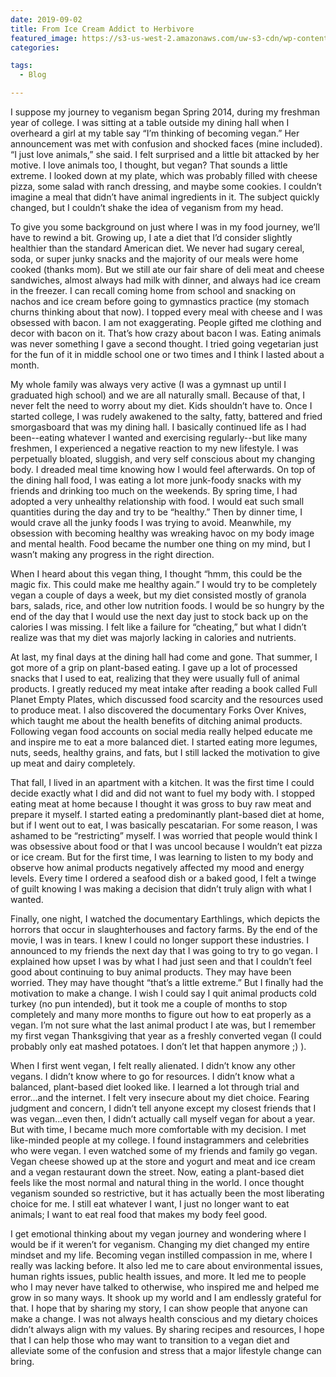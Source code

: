 ```yaml
---
date: 2019-09-02
title: From Ice Cream Addict to Herbivore
featured_image: https://s3-us-west-2.amazonaws.com/uw-s3-cdn/wp-content/uploads/sites/6/2017/11/04133712/waterfall-1024x683.jpg
categories: 

tags:
  - Blog

---
```

I suppose my journey to veganism began Spring 2014, during my freshman year of college. I was sitting at a table outside my dining hall when I overheard a girl at my table say “I’m thinking of becoming vegan.” Her announcement was met with confusion and shocked faces (mine included). “I just love animals,” she said. I felt surprised and a little bit attacked by her motive. I love animals too, I thought, but vegan? That sounds a little extreme. I looked down at my plate, which was probably filled with cheese pizza, some salad with ranch dressing, and maybe some cookies. I couldn’t imagine a meal that didn’t have animal ingredients in it. The subject quickly changed, but I couldn’t shake the idea of veganism from my head.

To give you some background on just where I was in my food journey, we’ll have to rewind a bit. Growing up, I ate a diet that I’d consider slightly healthier than the standard American diet. We never had sugary cereal, soda, or super junky snacks and the majority of our meals were home cooked (thanks mom). But we still ate our fair share of deli meat and cheese sandwiches, almost always had milk with dinner, and always had ice cream in the freezer. I can recall coming home from school and snacking on nachos and ice cream before going to gymnastics practice (my stomach churns thinking about that now). I topped every meal with cheese and I was obsessed with bacon. I am not exaggerating. People gifted me clothing and decor with bacon on it. That’s how crazy about bacon I was. Eating animals was never something I gave a second thought. I tried going vegetarian just for the fun of it in middle school one or two times and I think I lasted about a month. 

My whole family was always very active (I was a gymnast up until I graduated high school) and we are all naturally small. Because of that, I never felt the need to worry about my diet. Kids shouldn’t have to. Once I started college, I was rudely awakened to the salty, fatty, battered and fried smorgasboard that was my dining hall. I basically continued life as I had been--eating whatever I wanted and exercising regularly--but like many freshmen, I experienced a negative reaction to my new lifestyle. I was perpetually bloated, sluggish, and very self conscious about my changing body. I dreaded meal time knowing how I would feel afterwards. On top of the dining hall food, I was eating a lot more junk-foody snacks with my friends and drinking too much on the weekends. By spring time, I had adopted a very unhealthy relationship with food. I would eat such small quantities during the day and try to be “healthy.” Then by dinner time, I would crave all the junky foods I was trying to avoid. Meanwhile, my obsession with becoming healthy was wreaking havoc on my body image and mental health. Food became the number one thing on my mind, but I wasn’t making any progress in the right direction.

When I heard about this vegan thing, I thought “hmm, this could be the magic fix. This could make me healthy again.” I would try to be completely vegan a couple of days a week, but my diet consisted mostly of granola bars, salads, rice, and other low nutrition foods. I would be so hungry by the end of the day that I would use the next day just to stock back up on the calories I was missing. I felt like a failure for “cheating,” but what I didn’t realize was that my diet was majorly lacking in calories and nutrients.

At last, my final days at the dining hall had come and gone. That summer, I got more of a grip on plant-based eating. I gave up a lot of processed snacks that I used to eat, realizing that they were usually full of animal products. I greatly reduced my meat intake after reading a book called Full Planet Empty Plates, which discussed food scarcity and the resources used to produce meat. I also discovered the documentary Forks Over Knives, which taught me about the health benefits of ditching animal products. Following vegan food accounts on social media really helped educate me and inspire me to eat a more balanced diet. I started eating more legumes, nuts, seeds, healthy grains, and fats, but I still lacked the motivation to give up meat and dairy completely.

That fall, I lived in an apartment with a kitchen. It was the first time I could decide exactly what I did and did not want to fuel my body with. I stopped eating meat at home because I thought it was gross to buy raw meat and prepare it myself. I started eating a predominantly plant-based diet at home, but if I went out to eat, I was basically pescatarian. For some reason, I was ashamed to be “restricting” myself. I was worried that people would think I was obsessive about food or that I was uncool because I wouldn’t eat pizza or ice cream. But for the first time, I was learning to listen to my body and observe how animal products negatively affected my mood and energy levels. Every time I ordered a seafood dish or a baked good, I felt a twinge of guilt knowing I was making a decision that didn’t truly align with what I wanted.

Finally, one night, I watched the documentary Earthlings, which depicts the horrors that occur in slaughterhouses and factory farms. By the end of the movie, I was in tears. I knew I could no longer support these industries. I announced to my friends the next day that I was going to try to go vegan. I explained how upset I was by what I had just seen and that I couldn’t feel good about continuing to buy animal products. They may have been worried. They may have thought “that’s a little extreme.” But I finally had the motivation to make a change. I wish I could say I quit animal products cold turkey (no pun intended), but it took me a couple of months to stop completely and many more months to figure out how to eat properly as a vegan. I’m not sure what the last animal product I ate was, but I remember my first vegan Thanksgiving that year as a freshly converted vegan (I could probably only eat mashed potatoes. I don’t let that happen anymore ;) ).

When I first went vegan, I felt really alienated. I didn’t know any other vegans. I didn’t know where to go for resources. I didn’t know what a balanced, plant-based diet looked like. I learned a lot through trial and error...and the internet. I felt very insecure about my diet choice. Fearing judgment and concern, I didn’t tell anyone except my closest friends that I was vegan...even then, I didn’t actually call myself vegan for about a year. But with time, I became much more comfortable with my decision. I met like-minded people at my college. I found instagrammers and celebrities who were vegan. I even watched some of my friends and family go vegan. Vegan cheese showed up at the store and yogurt and meat and ice cream and a vegan restaurant down the street. Now, eating a plant-based diet feels like the most normal and natural thing in the world. I once thought veganism sounded so restrictive, but it has actually been the most liberating choice for me. I still eat whatever I want, I just no longer want to eat animals; I want to eat real food that makes my body feel good. 

I get emotional thinking about my vegan journey and wondering where I would be if it weren’t for veganism. Changing my diet changed my entire mindset and my life. Becoming vegan instilled compassion in me, where I really was lacking before. It also led me to care about environmental issues, human rights issues, public health issues, and more. It led me to people who I may never have talked to otherwise, who inspired me and helped me grow in so many ways. It shook up my world and I am endlessly grateful for that. I hope that by sharing my story, I can show people that anyone can make a change. I was not always health conscious and my dietary choices didn’t always align with my values. By sharing recipes and resources, I hope that I can help those who may want to transition to a vegan diet and alleviate some of the confusion and stress that a major lifestyle change can bring.


